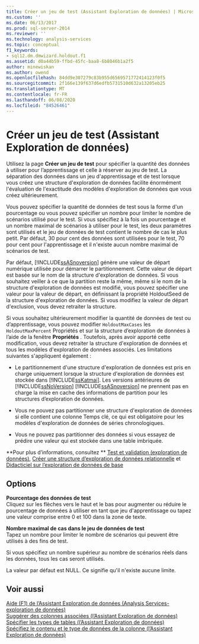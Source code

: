 ```yaml
---
title: Créer un jeu de test (Assistant Exploration de données) | Microsoft Docs
ms.custom: ''
ms.date: 06/13/2017
ms.prod: sql-server-2014
ms.reviewer: ''
ms.technology: analysis-services
ms.topic: conceptual
f1_keywords:
- sql12.dm.dmwizard.holdout.f1
ms.assetid: d0a44b59-ffbd-45fc-baa8-6b8046b1a2f5
author: minewiskan
ms.author: owend
ms.openlocfilehash: 84dd9e307279c83b955d6569571772414123f0f5
ms.sourcegitcommit: 2f166e139f637d6edfb5731510d632a13205eb25
ms.translationtype: MT
ms.contentlocale: fr-FR
ms.lasthandoff: 06/08/2020
ms.locfileid: "84526461"
---
```

# <a name="create-testing-set-data-mining-wizard"></a>Créer un jeu de test (Assistant Exploration de données)
  Utilisez la page **Créer un jeu de test** pour spécifier la quantité des données à utiliser pour l’apprentissage et celle à réserver au jeu de test. La séparation des données dans un jeu d'apprentissage et de test lorsque vous créez une structure d'exploration de données facilite énormément l'évaluation de l'exactitude des modèles d'exploration de données que vous créez ultérieurement.  
  
 Vous pouvez spécifier la quantité de données de test sous la forme d'un pourcentage ou vous pouvez spécifier un nombre pour limiter le nombre de scénarios utilisé pour le test. Si vous spécifiez à la fois un pourcentage et un nombre maximal de scénarios à utiliser pour le test, les deux paramètres sont utilisés et le jeu de données de test contient le nombre de cas le plus petit. Par défaut, 30 pour cent des données sont utilisées pour le test, 70 pour cent pour l'apprentissage et il n'existe aucun nombre maximal de scénarios de test.  
  
 Par défaut, [!INCLUDE[ssASnoversion](../includes/ssasnoversion-md.md)] génère une valeur de départ numérique utilisée pour démarrer le partitionnement. Cette valeur de départ est basée sur le nom de la structure d'exploration de données. Si vous souhaitez veiller à ce que la partition reste la même, même si le nom de la structure d'exploration de données est modifié, vous pouvez spécifier une valeur pour la valeur de départ, en définissant la propriété HoldoutSeed de la structure d'exploration de données. Si vous modifiez la valeur de départ d'exclusion, vous devez retraiter la structure.  
  
 Si vous souhaitez ultérieurement modifier la quantité de données de test ou d’apprentissage, vous pouvez modifier `HoldoutMaxCases` les `HoldoutMaxPercent` Propriétés et sur la structure d’exploration de données à l’aide de la fenêtre **Propriétés** . Toutefois, après avoir apporté cette modification, vous devez retraiter la structure d'exploration de données et tous les modèles d'exploration de données associés. Les limitations suivantes s'appliquent également :  
  
-   Le partitionnement d'une structure d'exploration de données est pris en charge uniquement lorsque la structure d'exploration de données est stockée dans [!INCLUDE[ssKatmai](../includes/sskatmai-md.md)]. Les versions antérieures de [!INCLUDE[ssNoVersion](../includes/ssnoversion-md.md)] [!INCLUDE[ssASnoversion](../includes/ssasnoversion-md.md)] ne prennent pas en charge la mise en cache des informations de partition pour les structures d’exploration de données.  
  
-   Vous ne pouvez pas partitionner une structure d'exploration de données si elle contient une colonne Temps clé, ce qui est obligatoire pour les modèles d'exploration de données de séries chronologiques.  
  
-   Vous ne pouvez pas partitionner des données si vous essayez de prédire une valeur qui est stockée dans une table imbriquée.  
  
 **Pour plus d’informations, consultez ** [Test et validation &#40;exploration de données&#41;](data-mining/testing-and-validation-data-mining.md), [Créer une structure d’exploration de données relationnelle](data-mining/create-a-relational-mining-structure.md) et [Didacticiel sur l’exploration de données de base](../../2014/tutorials/basic-data-mining-tutorial.md)  
  
## <a name="options"></a>Options  
 **Pourcentage des données de test**  
 Cliquez sur les flèches vers le haut et le bas pour augmenter ou réduire le pourcentage de données à utiliser en tant que jeu d'apprentissage ou tapez une valeur comprise entre 0 et 100 dans la zone de texte.  
  
 **Nombre maximal de cas dans le jeu de données de test**  
 Tapez un nombre pour limiter le nombre de scénarios qui peuvent être utilisés à des fins de test.  
  
 Si vous spécifiez un nombre supérieur au nombre de scénarios réels dans les données, tous les cas seront utilisés.  
  
 La valeur par défaut est NULL. Ce signifie qu'il n'existe aucune limite.  
  
## <a name="see-also"></a>Voir aussi  
 [Aide (F1) de l’Assistant Exploration de données &#40;Analysis Services-exploration de données&#41;](data-mining-wizard-f1-help-analysis-services-data-mining.md)   
 [Suggérer des colonnes associées &#40;l’Assistant Exploration de données&#41;](suggest-related-columns-data-mining-wizard.md)   
 [Spécifier les types de tables &#40;l’Assistant Exploration de données&#41;](specify-table-types-data-mining-wizard.md)   
 [Spécifiez le contenu et le type de données de la colonne &#40;l’Assistant Exploration de données&#41;](specify-the-column-s-content-and-data-type-data-mining-wizard.md)  
  
  

